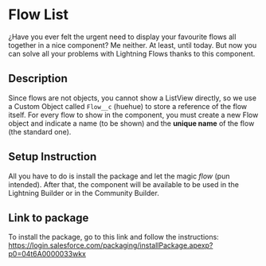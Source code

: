 # Flow List

¿Have you ever felt the urgent need to display your favourite flows all together in a nice component? Me neither. At least, until today. But now you can solve all your problems with Lightning Flows thanks to this component.

## Description

Since flows are not objects, you cannot show a ListView directly, so we use a Custom Object called `Flow__c` (huehue) to store a reference of the flow itself. For every flow to show in the component, you must create a new Flow object and indicate a name (to be shown) and the **unique name** of the flow (the standard one).

## Setup Instruction

All you have to do is install the package and let the magic _flow_ (pun intended). After that, the component will be available to be used in the Lightning Builder or in the Community Builder.

## Link to package

To install the package, go to this link and follow the instructions:
https://login.salesforce.com/packaging/installPackage.apexp?p0=04t6A0000033wkx
